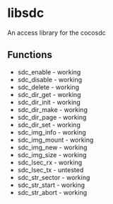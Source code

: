 # libsdc

An access library for the cocosdc

## Functions

* sdc_enable - working
* sdc_disable - working
* sdc_delete - working
* sdc_dir_get - working
* sdc_dir_init - working
* sdc_dir_make - working
* sdc_dir_page - working
* sdc_dir_set - working
* sdc_img_info - working
* sdc_img_mount - working
* sdc_img_new - working
* sdc_img_size - working
* sdc_lsec_rx - working
* sdc_lsec_tx - untested
* sdc_str_sector - working
* sdc_str_start - working
* sdc_str_abort - working


